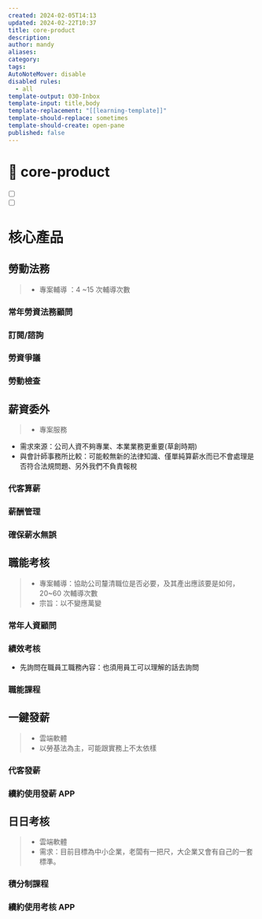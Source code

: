 ```yaml
---
created: 2024-02-05T14:13
updated: 2024-02-22T10:37
title: core-product
description: 
author: mandy
aliases: 
category: 
tags: 
AutoNoteMover: disable
disabled rules:
  - all
template-output: 030-Inbox
template-input: title,body
template-replacement: "[[learning-template]]"
template-should-replace: sometimes
template-should-create: open-pane
published: false
---
```

# 🚀 core-product

- [ ] []()
- [ ] []()

# 核心產品

## 勞動法務

> - 專案輔導 ：4 ~15 次輔導次數

### 常年勞資法務顧問

###  訂閱/諮詢

### 勞資爭議

### 勞動檢查

## 薪資委外

> - 專案服務

- 需求來源：公司人資不夠專業、本業業務更重要(草創時期)
- 與會計師事務所比較：可能較無新的法律知識、僅單純算薪水而已不會處理是否符合法規問題、另外我們不負責報稅
### 代客算薪
### 薪酬管理

### 確保薪水無誤

## 職能考核

> - 專案輔導：協助公司釐清職位是否必要，及其產出應該要是如何，20~60 次輔導次數
> - 宗旨：以不變應萬變

### 常年人資顧問

### 績效考核

- 先詢問在職員工職務內容：也須用員工可以理解的話去詢問

### 職能課程


## 一鍵發薪

> - 雲端軟體
> - 以勞基法為主，可能跟實務上不太依樣

### 代客發薪

### 續約使用發薪 APP


## 日日考核

> - 雲端軟體
> - 需求：目前目標為中小企業，老闆有一把尺，大企業又會有自己的一套標準。

### 積分制課程

### 續約使用考核 APP


